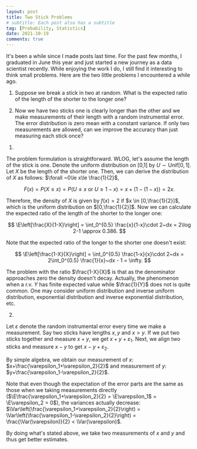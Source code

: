 ```yaml
---
layout: post
title: Two Stick Problems
# subtitle: Each post also has a subtitle
tag: [Probability, Statistics]
date: 2021-10-19
comments: true
---
```


It's been a while since I made posts last time. For the past few months, I graduated in June this year and just started a new journey as a data scientist recently. While enjoying the work I do, I still find it interesting to think small problems.
Here are the two little problems I encountered a while ago.

1. Suppose we break a stick in two at random. What is the expected ratio of the length of the shorter to the longer one?

2. Now we have two sticks one is clearly longer than the other and we make measurements of their length with a random instrumental error. The error distribution is zero mean with a constant variance. If only two measurements are allowed, can we improve the accuracy than just measuring each stick once?

<!-- <details><summary>Solution (CLICK ME): </summary>
<p> -->

1.
The problem formulation is straightforward. WLOG, let's assume the length of the stick is one. Denote the uniform distribution on [0,1] by $U\sim \text{Unif}[0,1]$. Let $X$ be the length of the shorter one. Then, we can derive the distribution of $X$ as follows: $\forall ~0\le x\le \frac{1}{2}$,

$$
F(x) = P(X\le x) = P(U\le x \text{ or } U\ge 1-x)  = x+(1-(1-x)) = 2x.
$$

Therefore, the density of $X$ is given by $f(x) = 2$ if $x \in [0,\frac{1}{2}]$, which is the uniform distribution on $[0,\frac{1}{2}]$. Now we can calculate the expected ratio of the length of the shorter to the longer one:

$$
\E\left[\frac{X}{1-X}\right] = \int_0^{0.5} \frac{x}{1-x}\cdot 2~dx = 2\log 2-1 \approx 0.386.
$$

Note that the expected ratio of the longer to the shorter one doesn't exist:

$$
\E\left[\frac{1-X}{X}\right] = \int_0^{0.5} \frac{1-x}{x}\cdot 2~dx = 2\int_0^{0.5} \frac{1}{x}~dx - 1 = \infty.
$$

The problem with the ratio $\frac{1-X}{X}$ is that as the denominator approaches zero the density doesn't decay.
Actually, the phenomenon when a r.v. $Y$ has finite expected value while $\frac{1}{Y}$ does not is quite common. One may consider uniform distribution and inverse uniform distribution, exponential distribution and inverse exponential distribution, etc.


2.
Let $\varepsilon$ denote the random instrumental error every time we make a measurement. Say two sticks have lengths $x,y$ and $x>y$.
 If we put two sticks together and measure $x+y$, we get $x+y+\varepsilon_1$. Next, we align two sticks and measure $x-y$ to get $x-y+\varepsilon_2$.

By simple algebra, we obtain our measurement of $x$: $x+\frac{\varepsilon_1+\varepsilon_2}{2}$ and measurement of $y$: $y+\frac{\varepsilon_1-\varepsilon_2}{2}$.

Note that even though the expectation of the error parts are the same as those when we taking measurements directly ($\E\frac{\varepsilon_1+\varepsilon_2}{2} = \E\varepsilon_1$  = \E\varepsilon_2 = 0$), the variances actually decrease: $\Var\left(\frac{\varepsilon_1+\varepsilon_2}{2}\right) = \Var\left(\frac{\varepsilon_1-\varepsilon_2}{2}\right) = \frac{\Var(\varepsilon)}{2} < \Var(\varepsilon)$.

By doing what's stated above, we take two measurements of $x$ and $y$ and thus get better estimates.
</p>
</details>
<br/>
